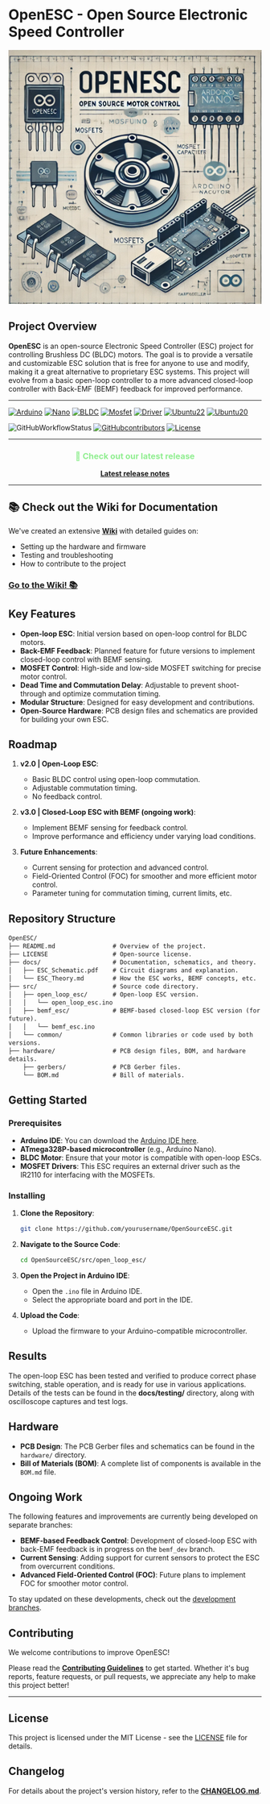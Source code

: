 # OpenESC - Open Source Electronic Speed Controller

![Cover Image Open ESC](/image/OpenESC.png)

## Project Overview

**OpenESC** is an open-source Electronic Speed Controller (ESC) project for controlling Brushless DC (BLDC) motors. The goal is to provide a versatile and customizable ESC solution that is free for anyone to use and modify, making it a great alternative to proprietary ESC systems. This project will evolve from a basic open-loop controller to a more advanced closed-loop controller with Back-EMF (BEMF) feedback for improved performance.

---

[![Arduino][arduino-badge]][arduino]
[![Nano][nano-badge]][nano]
[![BLDC][bldc-badge]][bldc]
[![Mosfet][mosfet-badge]][mosfet]
[![Driver][driver-badge]][driver]
[![Ubuntu22][ubuntu22-badge]][ubuntu22]
[![Ubuntu20][ubuntu20-badge]][ubuntu20]

![GitHubWorkflowStatus](https://img.shields.io/github/actions/workflow/status/sidharthmohannair/OpenESC/main.yml?logo=github&style=flat-square)
[![GitHubcontributors](https://img.shields.io/github/contributors/sidharthmohannair/OpenESC?style=flat-square)](CONTRIBUTING.md)
[![License](https://img.shields.io/github/license/sidharthmohannair/OpenESC?style=flat-square)](LICENSE)

[arduino-badge]: https://img.shields.io/badge/Arduino-IDE-green?style=flat-square
[arduino]: https://www.arduino.cc/
[nano-badge]: https://img.shields.io/badge/Arduino-Nano-blue?style=flat-square
[nano]: https://store.arduino.cc/arduino-nano
[bldc-badge]: https://img.shields.io/badge/Motor-BLDC-orange?style=flat-square
[bldc]: https://en.wikipedia.org/wiki/Brushless_DC_electric_motor
[mosfet-badge]: https://img.shields.io/badge/MOSFET-IRF3205-blue?style=flat-square
[mosfet]: https://www.vishay.com/docs/91298/91298.pdf
[driver-badge]: https://img.shields.io/badge/Driver-IR2110-green?style=flat-square
[driver]: https://www.infineon.com/dgdl/ir2110.pdf
[ubuntu22-badge]: https://img.shields.io/badge/Ubuntu-22.04-orange?style=flat-square
[ubuntu22]: https://releases.ubuntu.com/22.04/
[ubuntu20-badge]: https://img.shields.io/badge/Ubuntu-20.04-orange?style=flat-square
[ubuntu20]: https://releases.ubuntu.com/20.04/

---

<div align="center">
  <h3 style="color:lightgreen;">🚀 Check out our latest release</h3>
  <a href="https://github.com/sidharthmohannair/OpenESC/releases">
    <strong>Latest release notes</strong>
  </a>
</div>

<hr>




## 📚 Check out the Wiki for Documentation

We've created an extensive [**Wiki**](https://github.com/sidharthmohannair/OpenESC/wiki) with detailed guides on:
- Setting up the hardware and firmware
- Testing and troubleshooting
- How to contribute to the project

### [Go to the Wiki! 📚](https://github.com/sidharthmohannair/OpenESC/wiki)



## Key Features

- **Open-loop ESC**: Initial version based on open-loop control for BLDC motors.
- **Back-EMF Feedback**: Planned feature for future versions to implement closed-loop control with BEMF sensing.
- **MOSFET Control**: High-side and low-side MOSFET switching for precise motor control.
- **Dead Time and Commutation Delay**: Adjustable to prevent shoot-through and optimize commutation timing.
- **Modular Structure**: Designed for easy development and contributions.
- **Open-Source Hardware**: PCB design files and schematics are provided for building your own ESC.

## Roadmap

1. **v2.0 | Open-Loop ESC**:
   - Basic BLDC control using open-loop commutation.
   - Adjustable commutation timing.
   - No feedback control.

2. **v3.0 | Closed-Loop ESC with BEMF (ongoing work)**:
   - Implement BEMF sensing for feedback control.
   - Improve performance and efficiency under varying load conditions.

3. **Future Enhancements**:
   - Current sensing for protection and advanced control.
   - Field-Oriented Control (FOC) for smoother and more efficient motor control.
   - Parameter tuning for commutation timing, current limits, etc.

## Repository Structure

```text
OpenESC/
├── README.md                # Overview of the project.
├── LICENSE                  # Open-source license.
├── docs/                    # Documentation, schematics, and theory.
│   ├── ESC_Schematic.pdf    # Circuit diagrams and explanation.
│   └── ESC_Theory.md        # How the ESC works, BEMF concepts, etc.
├── src/                     # Source code directory.
│   ├── open_loop_esc/       # Open-loop ESC version.
│   │   └── open_loop_esc.ino
│   ├── bemf_esc/            # BEMF-based closed-loop ESC version (for future).
│   │   └── bemf_esc.ino
│   └── common/              # Common libraries or code used by both versions.
├── hardware/                # PCB design files, BOM, and hardware details.
    ├── gerbers/             # PCB Gerber files.
    └── BOM.md               # Bill of materials.

```
## Getting Started

### Prerequisites

- **Arduino IDE**: You can download the [Arduino IDE here](https://www.arduino.cc/en/software).
- **ATmega328P-based microcontroller** (e.g., Arduino Nano).
- **BLDC Motor**: Ensure that your motor is compatible with open-loop ESCs.
- **MOSFET Drivers**: This ESC requires an external driver such as the IR2110 for interfacing with the MOSFETs.

### Installing

1. **Clone the Repository**:
   ```bash
   git clone https://github.com/yourusername/OpenSourceESC.git
   ```

2. **Navigate to the Source Code**:
   ```bash
   cd OpenSourceESC/src/open_loop_esc/
   ```

3. **Open the Project in Arduino IDE**:
   - Open the `.ino` file in Arduino IDE.
   - Select the appropriate board and port in the IDE.

4. **Upload the Code**:
   - Upload the firmware to your Arduino-compatible microcontroller.

## Results

The open-loop ESC has been tested and verified to produce correct phase switching, stable operation, and is ready for use in various applications. Details of the tests can be found in the **docs/testing/** directory, along with oscilloscope captures and test logs.

## Hardware

- **PCB Design**: The PCB Gerber files and schematics can be found in the `hardware/` directory.
- **Bill of Materials (BOM)**: A complete list of components is available in the `BOM.md` file.

## Ongoing Work

The following features and improvements are currently being developed on separate branches:
- **BEMF-based Feedback Control**: Development of closed-loop ESC with back-EMF feedback is in progress on the `bemf_dev` branch.
- **Current Sensing**: Adding support for current sensors to protect the ESC from overcurrent conditions.
- **Advanced Field-Oriented Control (FOC)**: Future plans to implement FOC for smoother motor control.

To stay updated on these developments, check out the [development branches]().

## Contributing

We welcome contributions to improve OpenESC!

Please read the **[Contributing Guidelines](CONTRIBUTING.md)** to get started. Whether it's bug reports, feature requests, or pull requests, we appreciate any help to make this project better!

---


## License

This project is licensed under the MIT License - see the [LICENSE](LICENSE) file for details.

## Changelog

For details about the project's version history, refer to the **[CHANGELOG.md](CHANGELOG.md)**.